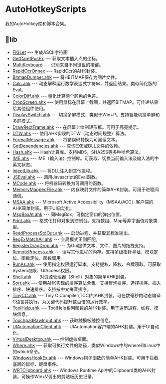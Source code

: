 # AutoHotkeyScripts  
我的AutoHotkey库和脚本合集。
## 📁lib
- [FiGLet](lib/FIGLet/) --- 生成ASCII字符画  
- [GetCaretPosEx](lib/GetCaretPosEx/) --- 获取文本插入点的坐标。  
- [MultiKeyboard](lib/MultiKeyboard/) --- 识别来自不同键盘的按键。  
- [RapidOcrOnnex](lib/RapidOcrOnnx/) --- RapidOcr的AHK封装。  
- [BitmapDumper.ahk](lib/BitmapDumper.ahk) --- 将HBITMAP保存为图片文件。  
- [Calc.ahk](lib/Calc.ahk) --- 动态解释运行数学表达式字符串，并返回结果。类似简化版的Eval。  
- [ColorDiff.ahk](lib/ColorDiff.ahk) --- 量化计算两个颜色的色差。  
- [CropScreen.ahk](lib/CropScreen.ahk) --- 使用鼠标在屏幕上截图，并返回BITMAP。可传递结果给其他组件使用。  
- [DisplaySwitch.ahk](lib/DisplaySwitch.ahk) --- 切换多屏模式，类似于Win+P。支持智能切换单屏和多屏模式。  
- [DrawRectFrame.ahk](lib/DrawRectFrame.ahk) --- 在屏幕上绘制矩形框。可用于高亮提示。  
- [DTW.ahk](lib/DTW.ahk) --- 使用AHK实现的DTW（动态时间规整）算法。  
- [FormatMessage.ahk](lib/FormatMessage.ahk) --- 将错误码转换为可阅读文本。  
- [GetDependencies.ahk](lib/GetDependencies.ahk) --- 查询EXE或DLL文件的依赖。  
- [Hash.ahk](lib/Hash.ahk) --- Hash计算库。支持MD5，SHA256等多种哈希算法。  
- [IME.ahk](lib/IME.ahk) --- IME（输入法）控制库。可获取、切换当前输入法及输入法的中英文状态。  
- [InjectLib.ahk](lib/InjectLib.ahk) --- 将DLL注入到其他进程。  
- [JSEval.ahk](lib/JSEval.ahk) --- 调用Javascript的Eval函数。
- [MCode.ahk](lib/MCode.ahk) --- 将机器码转换为可调用的函数。  
- [MemoryMappedFile.ahk](lib/MemoryMappedFile.ahk) --- 内存映射文件的简单AHK封装。可用于进程间通信。  
- [MSAA.ahk](lib/MSAA.ahk) --- Microsoft Active Accessibility（MSAA/ACC）客户端的AHK简单封装。用于UI自动化。  
- [MsgBoxAt.ahk](lib/MsgBoxAt.ahk) --- 同MsgBox，可指定窗口的弹出位置。  
- [Print.ahk](lib/Print.ahk) --- 格式化打印对象到控制台。支持数组、Map等非字面值对象类型。  
- [ReadProcessStdOut.ahk](lib/ReadProcessStdOut.ahk) --- 启动进程，并获取其标准输出。  
- [RegExMatchAll.ahk](lib/RegExMatchAll.ahk) --- 全局模式正则匹配。  
- [RegisterDragDrop.ahk](lib/RegisterDragDrop.ahk) --- 为Gui提供文本、文件、图片的拖拽支持。  
- [RemoteProcess.ahk](lib/RemoteProcess.ahk) --- 读写其他进程的内存。支持多级指针寻址、模块定位、函数定位、函数调用。  
- [RunAs.ahk](lib/RunAs.ahk) --- 使用指定权限运行脚本。支持提权、降权、令牌窃取。可获取System权限、UIAccess权限。  
- [Shell.ahk](lib/Shell.ahk) --- 对资源管理器（Shell）对象的简单AHK封装。  
- [Sort.ahk](lib/Sort.ahk) --- 使用AHK实现的排序算法合集。支持冒泡排序、选择排序、插入排序、快速排序。支持按中文拼音排序。  
- [TinyCC.ahk](lib/TinyCC.ahk) --- Tiny C Compiler(TCC)的AHK封装。可在数毫秒内动态编译C语言并执行，为关键代码提升数百倍的运行效率。  
- [ToolHelp.ahk](lib/ToolHelp.ahk) --- ToolHelp系列函数的AHK封装。用于遍历进程、线程、模块信息。  
- [TouchpadRawInput.ahk](lib/TouchpadRawInput.ahk) --- 获取触摸板触控信息。  
- [UIAutomationClient.ahk](lib/UIAutomationClient.ahk) --- UIAutomation客户端的AHK封装。用于UI自动化。  
- [VirtualDesktop.ahk](lib/VirtualDesktop.ahk) --- 控制虚拟桌面。  
- [Where.ahk](lib/Where.ahk) --- 获取可执行文件的路径，类似Windows中的where和Linux中的which命令。  
- [WindowsHookEx.ahk](lib/WindowsHookEx.ahk) --- Windows钩子函数的简单AHK封装。可用于拦截底层的鼠标、键盘事件。  
- [WRTClipboard.ahk](lib/WRTClipboard.ahk) --- Windows Runtime Api中的Clipboard类的AHK封装。可操作Win+V调出的剪贴板历史记录。  
